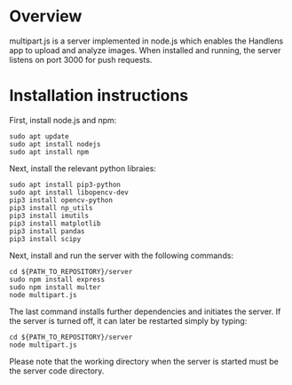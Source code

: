 # Overview
multipart.js is a server implemented in node.js which enables the Handlens app to
upload and analyze images. When installed and running, the server listens on port 3000
for push requests. 


# Installation instructions
First, install node.js and npm:
```
sudo apt update
sudo apt install nodejs	
sudo apt install npm
```

Next, install the relevant python libraies:
```
sudo apt install pip3-python
sudo apt install libopencv-dev
pip3 install opencv-python
pip3 install np_utils
pip3 install imutils
pip3 install matplotlib
pip3 install pandas
pip3 install scipy

```

Next, install and run the server with the following commands:
```
cd ${PATH_TO_REPOSITORY}/server
sudo npm install express
sudo npm install multer
node multipart.js
```

The last command installs further dependencies and initiates the server. If the server is
turned off, it can later be restarted simply by typing:
```
cd ${PATH_TO_REPOSITORY}/server
node multipart.js
```

Please note that the working directory when the server is started must be the server code
directory.
